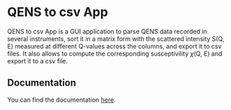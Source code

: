 # QENS to csv App

QENS to csv App is a GUI application to parse QENS data recorded in several instruments,
sort it in a matrix form with the scattered intensity S(Q, E) measured at different
Q-values across the columns, and export it to csv files. It also allows to compute
the corresponding susceptivility $\chi$(Q, E) and export it to a csv file. 

## Documentation

You can find the documentation [here](https://broblesher.github.io/QENS_to_csv_app/).
